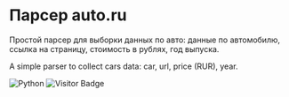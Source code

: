 # Парсер auto.ru

Простой парсер для выборки данных по авто: данные по автомобилю, ссылка на страницу, стоимость в рублях, год выпуска.

A simple parser to collect cars data: car, url, price (RUR), year.

![Python](https://img.shields.io/badge/-Python-blue) ![Visitor Badge](https://visitor-badge.laobi.icu/badge?page_id=vavilovnv.Auto_ru)